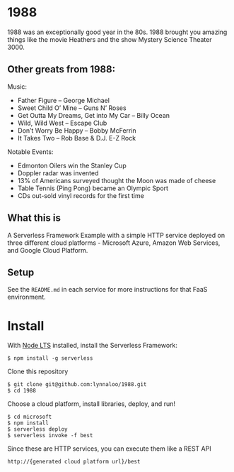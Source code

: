 # 1988

1988 was an exceptionally good year in the 80s. 1988 brought you amazing things like the movie Heathers and the show Mystery Science Theater 3000.

## Other greats from 1988:

Music:

* Father Figure – George Michael
* Sweet Child O’ Mine – Guns N’ Roses
* Get Outta My Dreams, Get into My Car – Billy Ocean
* Wild, Wild West – Escape Club
* Don’t Worry Be Happy – Bobby McFerrin
* It Takes Two – Rob Base & D.J. E-Z Rock

Notable Events:
* Edmonton Oilers win the Stanley Cup
* Doppler radar was invented
* 13% of Americans surveyed thought the Moon was made of cheese
* Table Tennis (Ping Pong) became an Olympic Sport
* CDs out-sold vinyl records for the first time

## What this is

A Serverless Framework Example with a simple HTTP service deployed on three different cloud platforms - Microsoft Azure, Amazon Web Services, and Google Cloud Platform.

## Setup

See the `README.md` in each service for more instructions for that FaaS environment.

# Install

With [Node LTS](https://nodejs.org/) installed, install the Serverless Framework:

```
$ npm install -g serverless
```

Clone this repository

```
$ git clone git@github.com:lynnaloo/1988.git
$ cd 1988
```

Choose a cloud platform, install libraries, deploy, and run!

```
$ cd microsoft
$ npm install
$ serverless deploy
$ serverless invoke -f best
```

Since these are HTTP services, you can execute them like a REST API

```
http://{generated cloud platform url}/best
```



